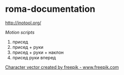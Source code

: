 # roma-documentation


http://inotool.org/

*Motion scripts*

1. присед
2. присед + руки
3. присед + руки + наклон
4. присед руки вперед


<a href="https://www.freepik.com/free-photos-vectors/character">Character vector created by freepik - www.freepik.com</a>

